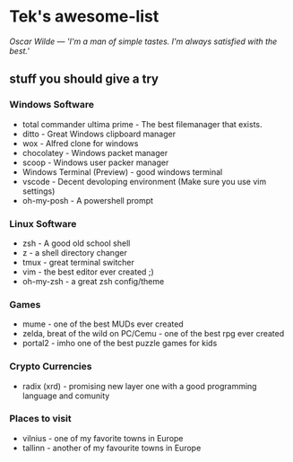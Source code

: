 # Tek's awesome-list 

_Oscar Wilde — 'I'm a man of simple tastes. I'm always satisfied with the best.'_

## stuff you should give a try


### Windows Software

 - total commander ultima prime - The best filemanager that exists.
 - ditto - Great Windows clipboard manager
 - wox - Alfred clone for windows 
 - chocolatey - Windows packet manager
 - scoop - Windows user packer manager
 - Windows Terminal (Preview) - good windows terminal
 - vscode - Decent devoloping environment (Make sure you use vim settings)
 - oh-my-posh - A powershell prompt

### Linux Software

 - zsh - A good old school shell
 - z - a shell directory changer
 - tmux - great terminal switcher
 - vim - the best editor ever created ;)
 - oh-my-zsh - a great zsh config/theme

### Games

 -  mume - one of the best MUDs ever created
 -  zelda, breat of the wild on PC/Cemu  - one of the best rpg ever created 
 -  portal2 - imho one of the best puzzle games for kids 

### Crypto Currencies

 - radix (xrd) - promising new layer one with a good programming language and comunity

### Places to visit

 - vilnius - one of my favorite towns in Europe
 - tallinn - another of my favourite towns in Europe
